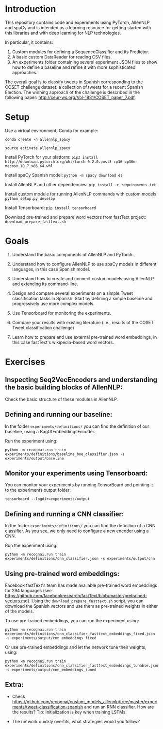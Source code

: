 # Introduction

This repository contains code and experiments using PyTorch, AllenNLP and spaCy and is intended as a learning resource for getting started with this libraries and with deep learning for NLP technologies.

In particular, it contains:

1. Custom modules for defining a SequenceClassifier and its Predictor.
2. A basic custom DataReader for reading CSV files.
3. An experiments folder containing several experiment JSON files to show how to define a baseline and refine it with more sophisticated approaches.

The overall goal is to classify tweets in Spanish corresponding to the COSET challenge dataset: a collection of tweets for a recent Spanish Election. The winning approach of the challenge is described in the following paper: http://ceur-ws.org/Vol-1881/COSET_paper_7.pdf.

# Setup

Use a virtual environment, Conda for example:

``conda create -n allennlp_spacy``

``source activate allennlp_spacy``

Install PyTorch for your platform:
``pip3 install http://download.pytorch.org/whl/torch-0.2.0.post3-cp36-cp36m-macosx_10_7_x86_64.whl``

Install spaCy Spanish model:
``python -m spacy download es``

Install AllenNLP and other dependencies:
``pip install -r requirements.txt``

Install custom module for running AllenNLP commands with custom models:
``python setup.py develop``

Install Tensorboard:
``pip install tensorboard``


Download pre-trained  and prepare word vectors from fastText project:
``download_prepare_fasttext.sh``

# Goals

1. Understand the basic components of AllenNLP and PyTorch.

2. Understand how to configure AllenNLP to use spaCy models in different languages, in this case Spanish model.

3. Understand how to create and connect custom models using AllenNLP and extending its command-line.

4. Design and compare several experiments on a simple Tweet classification tasks in Spanish. Start by defining a simple baseline and progressively use more complex models.

5. Use Tensorboard for monitoring the experiments.

6. Compare your results with existing literature (i.e., results of the COSET Tweet classification challenge)

7. Learn how to prepare and use external pre-trained word embeddings, in this case fastText's wikipedia-based word vectors.

# Exercises

## Inspecting Seq2VecEncoders and understanding the basic building blocks of AllenNLP:

Check the basic structure of these modules in AllenNLP.

## Defining and running our baseline:

In the folder ``experiments/definitions/`` you can find the definition of our baseline, using a BagOfEmbeddingsEncoder.

Run the experiment using:
```shell
python -m recognai.run train experiments/definitions/baseline_boe_classifier.json -s experiments/output/baseline
```

## Monitor your experiments using Tensorboard:

You can monitor your experiments by running TensorBoard and pointing it to the experiments output folder:

```shell
tensorboard --logdir=experiments/output
```

## Defining and running a CNN classifier:

In the folder ``experiments/definitions/`` you can find the definition of a CNN classifier. As you see, we only need to configure a new encoder using a CNN.

Run the experiment using:

```shell
python -m recognai.run train experiments/definitions/cnn_classifier.json -s experiments/output/cnn
```

## Using pre-trained word embeddings:

Facebook fastText's team has made available pre-trained word embeddings for 294 languages (see https://github.com/facebookresearch/fastText/blob/master/pretrained-vectors.md). Using the ``download_prepare_fasttext.sh`` script, you can download the Spanish vectors and use them as pre-trained weights in either of the models.

To use pre-trained embeddings, you can run the experiment using:
```shell
python -m recognai.run train experiments/definitions/cnn_classifier_fasttext_embeddings_fixed.json -s experiments/output/cnn_embeddings_fixed
```

Or use pre-trained embeddings and let the network tune their weights, using:
```shell
python -m recognai.run train experiments/definitions/cnn_classifier_fasttext_embeddings_tunable.json -s experiments/output/cnn_embeddings_tuned
```

## Extra:

- Check https://github.com/recognai/custom_models_allennlp/tree/master/experiments/tweet-classification-spanish and run an RNN classifier. How are the results? Tip: Initialization is key when training LSTMs.

- The network quickly overfits, what strategies would you follow?
